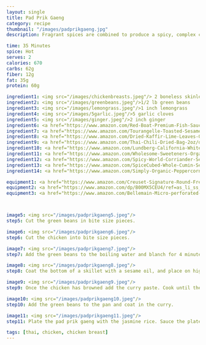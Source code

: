 ```yaml
---
layout: single
title: Pad Prik Gaeng
category: recipe
thumbnail: "/images/padprikgaeng.jpg"
description: Fragrant spices are combined to produce a spicy, complex curry paste. This thai red curry paste perfectly coats stir fried chicken and green beans for a dish that will excite your palate. 

time: 35 Minutes
spice: Hot
serves: 2
calories: 670
carbs: 62g
fiber: 12g
fat: 35g
protein: 60g

ingredient1: <img src="/images/chickenbreasts.jpeg"/> 2 boneless skinless chicken breasts
ingredient2: <img src="/images/greenbeans.jpeg"/>1/2 lb green beans
ingredient3: <img src="/images/lemongrass.jpeg"/>1 inch lemongrass
ingredient4: <img src="/images/5garlic.jpeg"/>5 garlic cloves
ingredient5: <img src="/images/ginger.jpeg"/>2 inch ginger
ingredient6: <a href="https://www.amazon.com/Red-Boat-Premium-Fish-Sauce/dp/B00B617XK2/ref=as_li_ss_tl?s=grocery&ie=UTF8&qid=1485669846&sr=1-1&keywords=fish+sauce&th=1&linkCode=ll1&tag=cilalime09-20&linkId=22f7e59f19d67ae50d1b9f2db910411b"><img src="/images/fishsauce.jpeg"/>2 tbsp fish sauce </a>
ingredient7: <a href="https://www.amazon.com/Tourangelle-Toasted-Sesame-Oil-Expeller-pressed/dp/B005WXMPMQ/ref=as_li_ss_tl?ie=UTF8&qid=1485669821&sr=8-3&keywords=sesame+oil&th=1&linkCode=ll1&tag=cilalime09-20&linkId=28e90059ab2b8d7adfdf393fbaef3789"><img src="/images/sesameoil.jpeg"/>2 tbsp sesame oil </a>
ingredient8: <a href="https://www.amazon.com/Dried-Kaffir-Lime-Leaves-0-5oz/dp/B00TZ8BK5W/ref=as_li_ss_tl?ie=UTF8&qid=1485669790&sr=8-1-spons&keywords=kaffir+lime&psc=1&linkCode=ll1&tag=cilalime09-20&linkId=c6287e0c8538052e0a9e1cc1457721fa"><img src="/images/kaffirlime.jpeg"/>2 kaffir lime leaves</a>
ingredient9: <a href="https://www.amazon.com/Thai-Chili-Dried-Bag-2oz/dp/B00PM53CQC/ref=as_li_ss_tl?ie=UTF8&qid=1485669754&sr=8-1-spons&keywords=thai+chili&th=1&linkCode=ll1&tag=cilalime09-20&linkId=40418a12938134d2778d7642925b4206"><img src="/images/12driedthaichili.jpeg"/>12 dried thai chilis</a>
ingredient10: <a href="https://www.amazon.com/Lundberg-California-White-Jasmine-Ounce/dp/B000VHJG3E/ref=as_li_ss_tl?ie=UTF8&qid=1485669716&sr=1-1&keywords=jasmine+rice&linkCode=ll1&tag=cilalime09-20&linkId=6fddf59c954d1cce41e5199cf5814807"><img src="/images/jasmine.jpeg"/>1/2 cup jasmine rice </a>
ingredient11: <a href="https://www.amazon.com/Wholesome-Sweeteners-Organic-Coconut-16-Ounce/dp/B007TGH4CK/ref=as_li_ss_tl?s=grocery&ie=UTF8&qid=1485669681&sr=1-4&keywords=coconut+sugar&th=1&linkCode=ll1&tag=cilalime09-20&linkId=31c6b87853fa5a8565a0bd68576ff6ab"><img src="/images/coconutsugar.jpeg"/>2 tbsp coconut sugar </a>
ingredient12: <a href="https://www.amazon.com/Spicy-World-Corriander-Seeds-7oz/dp/B000JMFCRU/ref=as_li_ss_tl?s=grocery&rps=1&ie=UTF8&qid=1485669634&sr=1-3&keywords=coriander+seeds&refinements=p_85:2470955011&th=1&linkCode=ll1&tag=cilalime09-20&linkId=768cf331c82aed86032a2499fe9cbaec"><img src="/images/coriander.jpeg"/>1 tsp coriander seeds </a>
ingredient13: <a href="https://www.amazon.com/SpiceCubed-Whole-Cumin-Seed-Tin/dp/B003X41GHG/ref=as_li_ss_tl?s=grocery&ie=UTF8&qid=1485669558&sr=1-3&keywords=cumin+seeds&linkCode=ll1&tag=cilalime09-20&linkId=4f56e9e985e8d5b7f200f4b593de8685"><img src="/images/cumin.jpeg"/>1 tsp cumin seeds </a>
ingredient14: <a href="https://www.amazon.com/Simply-Organic-Peppercorn-Medley-Ounce/dp/B00AJRKNCO/ref=as_li_ss_tl?s=grocery&ie=UTF8&qid=1485669515&sr=1-12&keywords=organic+peppercorns&th=1&linkCode=ll1&tag=cilalime09-20&linkId=b73eb9e4e26b9c2abfb2e94ed1be958b"><img src="/images/peppercorn.jpeg"/>1/2 tsp peppercorns </a>

equipment1: <a href="https://www.amazon.com/Creuset-Signature-Round-French-Truffle/dp/B0076NOFSC/ref=as_li_ss_tl?s=kitchen&rps=1&ie=UTF8&qid=1481598867&sr=1-38&keywords=le+creuset&refinements=p_85:2470955011&th=1&linkCode=ll1&tag=cilalime09-20&linkId=9987204213f6c7ac4d1e12889972e623"><img src="/images/stockpot.jpeg"/>stockpot</a>
equipment2: <a href="https://www.amazon.com/dp/B00MX5CEU4/ref=as_li_ss_tl?_encoding=UTF8&psc=1&linkCode=ll1&tag=cilalime09-20&linkId=1c88c1d81daa010b6bcb776093d457bd"><img src="/images/blender.jpeg"/>blender </a>
equipment3: <a href="https://www.amazon.com/Bellemain-Micro-perforated-Stainless-5-quart-Colander-Dishwasher/dp/B00O97D0DO/ref=as_li_ss_tl?s=kitchen&ie=UTF8&qid=1485671611&sr=1-5&keywords=colander&linkCode=ll1&tag=cilalime09-20&linkId=77f84b87981bd6e79490c41834568c26"><img src="/images/colander.jpeg"/>colander </a>



image5: <img src="/images/padprikgaeng5.jpeg"/>
step5: Cut the green beans in bite size pieces.

image6: <img src="/images/padprikgaeng6.jpeg"/>
step6: Cut the chicken into bite size pieces.

image7: <img src="/images/padprikgaeng7.jpeg"/>
step7: Add the green beans to the boiling water and blanch for 4 minutes. Transfer to a colander and drain.

image8: <img src="/images/padprikgaeng8.jpeg"/>
step8: Coat the bottom of a skillet with a sesame oil, and place on high heat. Once the oil is hot, add the chicken to the pan and sauté to brown the exterior.

image9: <img src="/images/padprikgaeng9.jpeg"/>
step9: Once the chicken has browned add the curry paste. Cook until the sauce reduces by half, approx. 3 minutes.

image10: <img src="/images/padprikgaeng10.jpeg"/>
step10: Add the green beans to the pan and coat in the curry.

image11: <img src="/images/padprikgaeng11.jpeg"/>
step11: Plate the pad prik gaeng with the jasmine rice. Sauce the plate generously.

tags: [thai, chicken, chicken breast]
---
```

